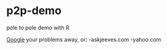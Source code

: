 # p2p-demo
pole to pole demo with R

[Google](http://www.google.com) your problems away, or:
-askjeeves.com
-yahoo.com
